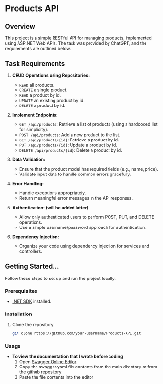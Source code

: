 # Products API

## Overview

This project is a simple RESTful API for managing products, implemented using ASP.NET Web APIs. The task was provided by ChatGPT, and the requirements are outlined below.

## Task Requirements

1. **CRUD Operations using Repositories:**

   - `READ` all products.
   - `CREATE` a single product.
   - `READ` a product by id.
   - `UPDATE` an existing product by id.
   - `DELETE` a product by id.

2. **Implement Endpoints:**

   - `GET /api/products`: Retrieve a list of products (using a hardcoded list for simplicity).
   - `POST /api/products`: Add a new product to the list.
   - `GET /api/products/{id}`: Retrieve a product by id.
   - `PUT /api/products/{id}`: Update a product by id.
   - `DELETE /api/products/{id}`: Delete a product by id.

3. **Data Validation:**

   - Ensure that the product model has required fields (e.g., name, price).
   - Validate input data to handle common errors gracefully.

4. **Error Handling:**

   - Handle exceptions appropriately.
   - Return meaningful error messages in the API responses.

5. **Authentication: (will be added latter)**

   - Allow only authenticated users to perform POST, PUT, and DELETE operations.
   - Use a simple username/password approach for authentication.

6. **Dependency Injection:**
   - Organize your code using dependency injection for services and controllers.

## Getting Started...

Follow these steps to set up and run the project locally.

### Prerequisites

- [.NET SDK](https://dotnet.microsoft.com/download) installed.

### Installation

1. Clone the repository:
   ```bash
   git clone https://github.com/your-username/Products-API.git
   ```

### Usage

- **To view the documentation that I wrote before coding**
  1. Open [Swagger Online Editor](https://editor.swagger.io/)
  2. Copy the swagger.yaml file contents from the main directory or from the github repository
  3. Paste the file contents into the editor
